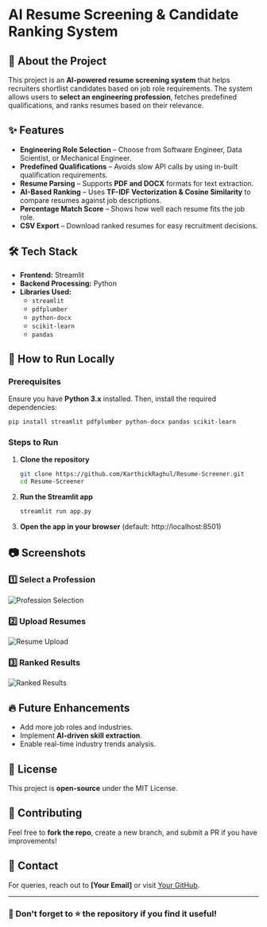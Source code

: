# AI Resume Screening & Candidate Ranking System

## 📌 About the Project
This project is an **AI-powered resume screening system** that helps recruiters shortlist candidates based on job role requirements. The system allows users to **select an engineering profession**, fetches predefined qualifications, and ranks resumes based on their relevance.

## ✨ Features
- **Engineering Role Selection** – Choose from Software Engineer, Data Scientist, or Mechanical Engineer.
- **Predefined Qualifications** – Avoids slow API calls by using in-built qualification requirements.
- **Resume Parsing** – Supports **PDF and DOCX** formats for text extraction.
- **AI-Based Ranking** – Uses **TF-IDF Vectorization & Cosine Similarity** to compare resumes against job descriptions.
- **Percentage Match Score** – Shows how well each resume fits the job role.
- **CSV Export** – Download ranked resumes for easy recruitment decisions.

## 🛠️ Tech Stack
- **Frontend:** Streamlit
- **Backend Processing:** Python
- **Libraries Used:**
  - `streamlit`
  - `pdfplumber`
  - `python-docx`
  - `scikit-learn`
  - `pandas`

## 🚀 How to Run Locally
### Prerequisites
Ensure you have **Python 3.x** installed. Then, install the required dependencies:
```bash
pip install streamlit pdfplumber python-docx pandas scikit-learn
```

### Steps to Run
1. **Clone the repository**
   ```bash
   git clone https://github.com/KarthickRaghul/Resume-Screener.git
   cd Resume-Screener
   ```
2. **Run the Streamlit app**
   ```bash
   streamlit run app.py
   ```
3. **Open the app in your browser** (default: http://localhost:8501)

## 📷 Screenshots
### 1️⃣ Select a Profession
![Profession Selection](docs/profession_selection.png)

### 2️⃣ Upload Resumes
![Resume Upload](docs/resume_upload.png)

### 3️⃣ Ranked Results
![Ranked Results](docs/ranked_results.png)

## 🔥 Future Enhancements
- Add more job roles and industries.
- Implement **AI-driven skill extraction**.
- Enable real-time industry trends analysis.

## 📜 License
This project is **open-source** under the MIT License.

## 🤝 Contributing
Feel free to **fork the repo**, create a new branch, and submit a PR if you have improvements!

## 📧 Contact
For queries, reach out to **[Your Email]** or visit [Your GitHub](https://github.com/KarthickRaghul).

---
### 🌟 Don't forget to ⭐ the repository if you find it useful!

